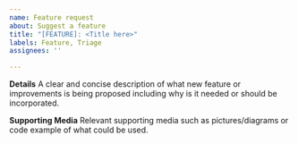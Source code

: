 ```yaml
---
name: Feature request
about: Suggest a feature
title: "[FEATURE]: <Title here>"
labels: Feature, Triage
assignees: ''

---
```


**Details**
A clear and concise description of what new feature or improvements is being proposed including why is it needed or should be incorporated.

**Supporting Media**
Relevant supporting media such as pictures/diagrams or code example of what could be used.
